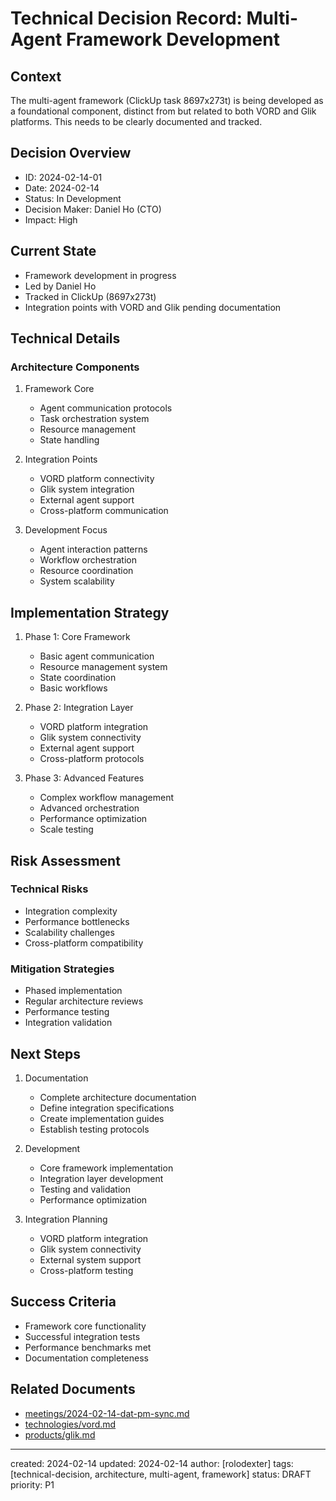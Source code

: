 # Technical Decision Record: Multi-Agent Framework Development

## Context
The multi-agent framework (ClickUp task 8697x273t) is being developed as a foundational component, distinct from but related to both VORD and Glik platforms. This needs to be clearly documented and tracked.

## Decision Overview
- ID: 2024-02-14-01
- Date: 2024-02-14
- Status: In Development
- Decision Maker: Daniel Ho (CTO)
- Impact: High

## Current State
- Framework development in progress
- Led by Daniel Ho
- Tracked in ClickUp (8697x273t)
- Integration points with VORD and Glik pending documentation

## Technical Details

### Architecture Components
1. Framework Core
   - Agent communication protocols
   - Task orchestration system
   - Resource management
   - State handling

2. Integration Points
   - VORD platform connectivity
   - Glik system integration
   - External agent support
   - Cross-platform communication

3. Development Focus
   - Agent interaction patterns
   - Workflow orchestration
   - Resource coordination
   - System scalability

## Implementation Strategy
1. Phase 1: Core Framework
   - Basic agent communication
   - Resource management system
   - State coordination
   - Basic workflows

2. Phase 2: Integration Layer
   - VORD platform integration
   - Glik system connectivity
   - External agent support
   - Cross-platform protocols

3. Phase 3: Advanced Features
   - Complex workflow management
   - Advanced orchestration
   - Performance optimization
   - Scale testing

## Risk Assessment
### Technical Risks
- Integration complexity
- Performance bottlenecks
- Scalability challenges
- Cross-platform compatibility

### Mitigation Strategies
- Phased implementation
- Regular architecture reviews
- Performance testing
- Integration validation

## Next Steps
1. Documentation
   - Complete architecture documentation
   - Define integration specifications
   - Create implementation guides
   - Establish testing protocols

2. Development
   - Core framework implementation
   - Integration layer development
   - Testing and validation
   - Performance optimization

3. Integration Planning
   - VORD platform integration
   - Glik system connectivity
   - External system support
   - Cross-platform testing

## Success Criteria
- Framework core functionality
- Successful integration tests
- Performance benchmarks met
- Documentation completeness

## Related Documents
- [meetings/2024-02-14-dat-pm-sync.md](/meetings/2024-02-14-dat-pm-sync.md)
- [technologies/vord.md](/NAMES_AND_TERMS/technologies/vord.md)
- [products/glik.md](/NAMES_AND_TERMS/products/glik.md)

---
created: 2024-02-14
updated: 2024-02-14
author: [rolodexter]
tags: [technical-decision, architecture, multi-agent, framework]
status: DRAFT
priority: P1